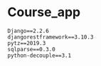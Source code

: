 # Course_app

    Django==2.2.6
    djangorestframework==3.10.3
    pytz==2019.3
    sqlparse==0.3.0
    python-decouple==3.1
